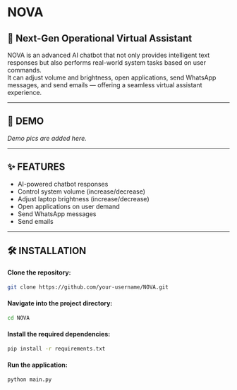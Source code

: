 # NOVA

## 🚀 Next-Gen Operational Virtual Assistant

NOVA is an advanced AI chatbot that not only provides intelligent text responses but also performs real-world system tasks based on user commands.  
It can adjust volume and brightness, open applications, send WhatsApp messages, and send emails — offering a seamless virtual assistant experience.

---

## 📸 DEMO
*Demo pics are added here.*

---

## ✨ FEATURES
- AI-powered chatbot responses
- Control system volume (increase/decrease)
- Adjust laptop brightness (increase/decrease)
- Open applications on user demand
- Send WhatsApp messages
- Send emails

---

## 🛠️ INSTALLATION
####  Clone the repository:
```bash
git clone https://github.com/your-username/NOVA.git
```
####  Navigate into the project directory:
```bash
cd NOVA
```
####  Install the required dependencies:
```bash
pip install -r requirements.txt
```
####  Run the application:
```bash
python main.py
```
